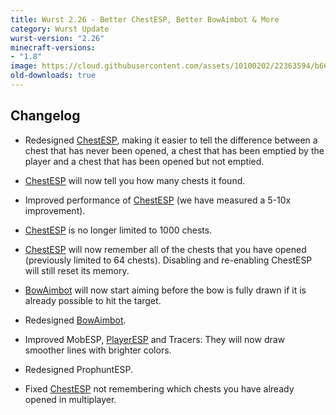 ```yaml
---
title: Wurst 2.26 - Better ChestESP, Better BowAimbot & More
category: Wurst Update
wurst-version: "2.26"
minecraft-versions:
- "1.8"
image: https://cloud.githubusercontent.com/assets/10100202/22363594/b66d1bf6-e46b-11e6-8410-b9630c8c4020.jpg
old-downloads: true
---
```

## Changelog

- Redesigned [ChestESP](https://wurst.wiki/chestesp), making it easier to tell the difference between a chest that has never been opened, a chest that has been emptied by the player and a chest that has been opened but not emptied.

- [ChestESP](https://wurst.wiki/chestesp) will now tell you how many chests it found.

- Improved performance of [ChestESP](https://wurst.wiki/chestesp) (we have measured a 5-10x improvement).

- [ChestESP](https://wurst.wiki/chestesp) is no longer limited to 1000 chests.

- [ChestESP](https://wurst.wiki/chestesp) will now remember all of the chests that you have opened (previously limited to 64 chests). Disabling and re-enabling ChestESP will still reset its memory.

- [BowAimbot](https://wurst.wiki/bowaimbot) will now start aiming before the bow is fully drawn if it is already possible to hit the target.

- Redesigned [BowAimbot](https://wurst.wiki/bowaimbot).

- Improved MobESP, [PlayerESP](https://wurst.wiki/playeresp) and Tracers: They will now draw smoother lines with brighter colors.

- Redesigned ProphuntESP.

- Fixed [ChestESP](https://wurst.wiki/chestesp) not remembering which chests you have already opened in multiplayer.
